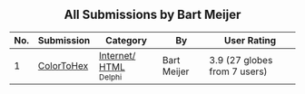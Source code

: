 ﻿<div align="center">

## All Submissions by Bart Meijer

</div>

No.  | Submission | Category | By   | User Rating
---- | ---------- | -------- | ---- | -----------
1 | [ColorToHex<br />](https://github.com/Planet-Source-Code/bart-meijer-colortohex__7-322) | [Internet/ HTML<br /><sup>Delphi</sup>](../ByCategory/internet-html__7-34.md) | Bart Meijer | 3.9 (27 globes from 7 users)
